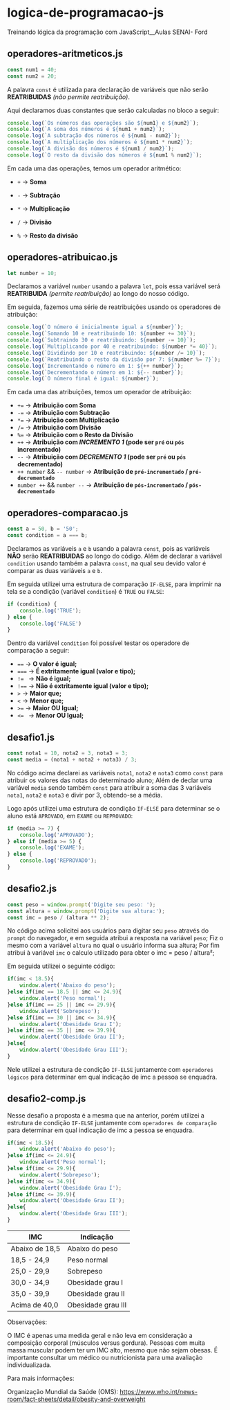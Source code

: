 # logica-de-programacao-js
Treinando lógica da programação com JavaScript__Aulas SENAI- Ford <ENTER>

## operadores-aritmeticos.js

~~~js
const num1 = 40;
const num2 = 20;
~~~
A palavra `const` é utilizada para declaração de variáveis que não serão **REATRIBUIDAS** _(não permite reatribuição)_. 

Aqui declaramos duas constantes que serão calculadas no bloco a seguir:

~~~js
console.log(`Os números das operações são ${num1} e ${num2}`);
console.log(`A soma dos números é ${num1 + num2}`);
console.log(`A subtração dos números é ${num1 - num2}`);
console.log(`A multiplicação dos números é ${num1 * num2}`);
console.log(`A divisão dos números é ${num1 / num2}`);
console.log(`O resto da divisão dos números é ${num1 % num2}`);
~~~

Em cada uma das operações, temos um operador aritmético:

* `+`       ->  __Soma__

* `-`       ->  __Subtração__

* `*`       ->  __Multiplicação__

* `/`       ->  __Divisão__

* `%`       ->  __Resto da divisão__

## operadores-atribuicao.js

~~~js
let number = 10;
~~~

Declaramos a variável `number` usando a palavra `let`, pois essa variável será **REATRIBUIDA** _(permite reatribuição)_ ao longo do nosso código.

Em seguida, fazemos uma série de reatribuições usando os operadores de atribuição:

~~~js
console.log(`O número é inicialmente igual a ${number}`);
console.log(`Somando 10 e reatribuindo 10: ${number += 30}`);
console.log(`Subtraindo 30 e reatribuindo: ${number -= 10}`);
console.log(`Multiplicando por 40 e reatribuindo: ${number *= 40}`);
console.log(`Dividindo por 10 e reatribuindo: ${number /= 10}`);
console.log(`Reatribuindo o resto da divisão por 7: ${number %= 7}`);
console.log(`Incrementando o número em 1: ${++ number}`);
console.log(`Decrementando o número em 1: ${-- number}`);
console.log(`O número final é igual: ${number}`);
~~~

Em cada uma das atribuições, temos um operador de atribuição:

* `+=`      ->  __Atribuição com Soma__
* `-=`      ->  __Atribuição com Subtração__
* `*=`      ->  __Atribuição com Multiplicação__
* `/=`      ->  __Atribuição com Divisão__
* `%=`      ->  __Atribuição com o Resto da Divisão__
* `++`      ->  __Atribuição com *INCREMENTO 1* (pode ser `pré` ou `pós` incrementado)__
* `--`      ->  __Atribuição com *DECREMENTO 1* (pode ser `pré` ou `pós` decrementado)__
* `++ number` && `-- number`       -> __Atribuição de `pré-incrementado` / `pré-decrementado`__
* `number ++` && `number --`       -> __Atribuição de `pós-incrementado` / `pós-decrementado`__

## operadores-comparacao.js

~~~js
const a = 50, b = '50';
const condition = a === b;
~~~

Declaramos as variáveis `a` e `b` usando a palavra `const`, pois as variáveis **NÃO** serão **REATRIBUIDAS** ao longo do código.
Além de declarar a variável `condition` usando também a palavra `const`, na qual seu devido valor é comparar as duas variáveis `a` e `b`.

Em seguida utilizei uma estrutura de comparação `IF-ELSE`, para imprimir na tela se a condição (variável `condition`) é `TRUE` ou `FALSE`:

~~~js
if (condition) {
    console.log('TRUE');
} else {
    console.log('FALSE')
}
~~~

Dentro da variável `condition` foi possível testar os operadore de comparação a seguir:

* `==`      -> __O valor é igual;__
* `===`     -> __É extritamente igual (valor e tipo);__
* `!= `     -> __Não é igual;__
* `!==`     -> __Não é extritamente igual (valor e tipo);__
* `>`       -> __Maior que;__
* `<`       -> __Menor que;__
* `>=`      -> __Maior OU Igual;__
* `<= `     -> __Menor OU Igual;__

## desafio1.js

<!-- Escreva um código em JavaScriptque resolva o problema descrito no livro Lógica de Programação I, p. , em que temos que obter as 3 notas de 1 aluno, calcular a média e exibir se o aluno foi aprovado, reprovado ou se ficou para examde. Não é necessário ler as notas, você pode defini-las com variáveis. -->
~~~js
const nota1 = 10, nota2 = 3, nota3 = 3;
const media = (nota1 + nota2 + nota3) / 3;
~~~

No código acima declarei as variáveis `nota1`, `nota2` e `nota3` como `const` para atribuir os valores das notas do determinado aluno;
Além de declar uma variável `media` sendo também `const` para atribuir a soma das 3 variáveis `nota1`, `nota2` e `nota3` e divir por 3, obtendo-se a média.

Logo após utilizei uma estrutura de condição `IF-ELSE` para determinar se o aluno está `APROVADO`, em `EXAME` ou `REPROVADO`:

~~~js
if (media >= 7) {
    console.log('APROVADO');
} else if (media >= 5) {
    console.log('EXAME');
} else {
    console.log('REPROVADO');
}
~~~

## desafio2.js

<!-- Crie um programa que calcule o Índice de Massa Corporal (IMC) de uma pessoa. 

Orientações: 
* Utilize o método `prompt()` do objeto `window` para realizar a leitura dos dados de entrada.
* Utilize a fórmula **IMC = peso / altura²** para calcular o IMC.
* Utilize a estrutura **if-else** para classificar o IMC de acordo com a tabela da OMS: -->

~~~js
const peso = window.prompt('Digite seu peso: ');
const altura = window.prompt('Digite sua altura:');
const imc = peso / (altura ** 2);
~~~

No código acima solicitei aos usuários para digitar seu `peso` através do `prompt` do navegador, e em seguida atribui a resposta na variável `peso`;
Fiz o mesmo com a variável `altura` no qual o usuário informa sua altura;
Por fim atribui à variável `imc` o calculo utilizado para obter o imc = peso / altura²;

Em seguida utilizei o seguinte código:

~~~js
if(imc < 18.5){
    window.alert('Abaixo do peso');
}else if(imc == 18.5 || imc <= 24.9){
    window.alert('Peso normal');
}else if(imc == 25 || imc <= 29.9){
    window.alert('Sobrepeso');
}else if(imc == 30 || imc <= 34.9){
    window.alert('Obesidade Grau I');
}else if(imc == 35 || imc <= 39.9){
    window.alert('Obesidade Grau II');
}else{
    window.alert('Obesidade Grau III');
}
~~~

Nele utilizei a estrutura de condição `IF-ELSE` juntamente com `operadores lógicos` para determinar em qual indicação de imc a pessoa se enquadra.

## desafio2-comp.js

Nesse desafio a proposta é a mesma que na anterior, porém utilizei a estrutura de condição `IF-ELSE` juntamente com `operadores de comparação` para determinar em qual indicação de imc a pessoa se enquadra.

~~~js
if(imc < 18.5){
    window.alert('Abaixo do peso');
}else if(imc <= 24.9){
    window.alert('Peso normal');
}else if(imc <= 29.9){
    window.alert('Sobrepeso');
}else if(imc <= 34.9){
    window.alert('Obesidade Grau I');
}else if(imc <= 39.9){
    window.alert('Obesidade Grau II');
}else{
    window.alert('Obesidade Grau III');
}
~~~

IMC | Indicação
----- | -----
Abaixo de 18,5	| Abaixo do peso
18,5 - 24,9	| Peso normal
25,0 - 29,9	| Sobrepeso
30,0 - 34,9	| Obesidade grau I
35,0 - 39,9	| Obesidade grau II
Acima de 40,0 |	Obesidade grau III

Observações:

O IMC é apenas uma medida geral e não leva em consideração a composição corporal (músculos versus gordura).
Pessoas com muita massa muscular podem ter um IMC alto, mesmo que não sejam obesas.
É importante consultar um médico ou nutricionista para uma avaliação individualizada.

Para mais informações:

Organização Mundial da Saúde (OMS): <https://www.who.int/news-room/fact-sheets/detail/obesity-and-overweight>